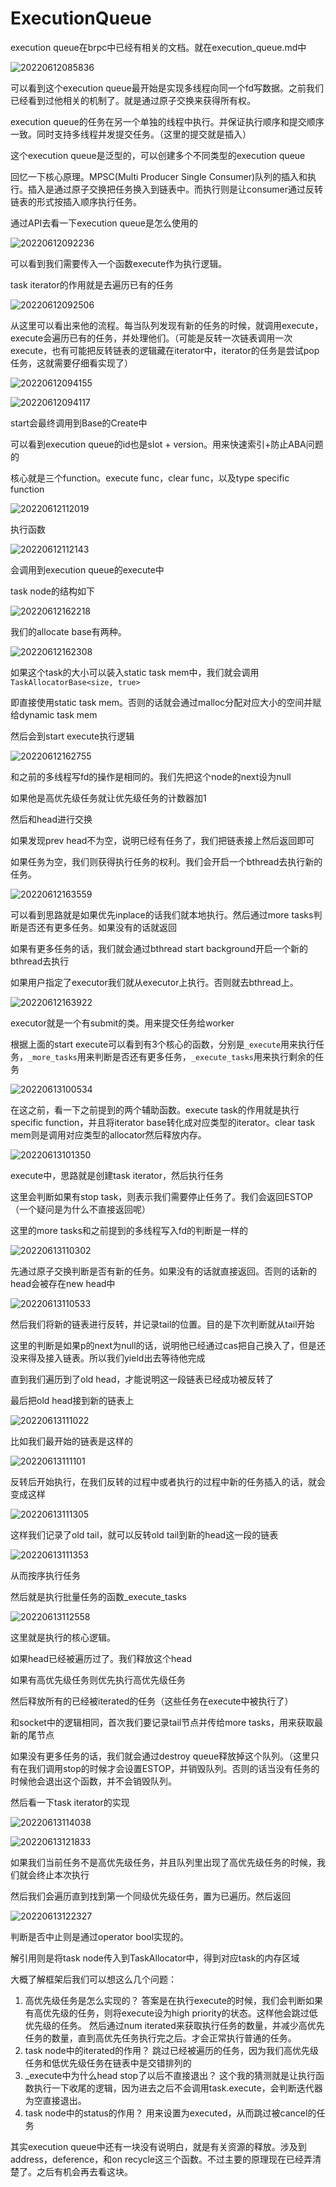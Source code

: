 # ExecutionQueue

execution queue在brpc中已经有相关的文档。就在execution_queue.md中

![20220612085836](https://picsheep.oss-cn-beijing.aliyuncs.com/pic/20220612085836.png)

可以看到这个execution queue最开始是实现多线程向同一个fd写数据。之前我们已经看到过他相关的机制了。就是通过原子交换来获得所有权。

execution queue的任务在另一个单独的线程中执行。并保证执行顺序和提交顺序一致。同时支持多线程并发提交任务。（这里的提交就是插入）

这个execution queue是泛型的，可以创建多个不同类型的execution queue

回忆一下核心原理。MPSC(Multi Producer Single Consumer)队列的插入和执行。插入是通过原子交换把任务换入到链表中。而执行则是让consumer通过反转链表的形式按插入顺序执行任务。

通过API去看一下execution queue是怎么使用的

![20220612092236](https://picsheep.oss-cn-beijing.aliyuncs.com/pic/20220612092236.png)

可以看到我们需要传入一个函数execute作为执行逻辑。

task iterator的作用就是去遍历已有的任务

![20220612092506](https://picsheep.oss-cn-beijing.aliyuncs.com/pic/20220612092506.png)

从这里可以看出来他的流程。每当队列发现有新的任务的时候，就调用execute，execute会遍历已有的任务，并处理他们。（可能是反转一次链表调用一次execute，也有可能把反转链表的逻辑藏在iterator中，iterator的任务是尝试pop任务，这就需要仔细看实现了）

![20220612094155](https://picsheep.oss-cn-beijing.aliyuncs.com/pic/20220612094155.png)

![20220612094117](https://picsheep.oss-cn-beijing.aliyuncs.com/pic/20220612094117.png)

start会最终调用到Base的Create中

可以看到execution queue的id也是slot + version。用来快速索引+防止ABA问题的

核心就是三个function。execute func，clear func，以及type specific function

![20220612112019](https://picsheep.oss-cn-beijing.aliyuncs.com/pic/20220612112019.png)

执行函数

![20220612112143](https://picsheep.oss-cn-beijing.aliyuncs.com/pic/20220612112143.png)

会调用到execution queue的execute中

task node的结构如下

![20220612162218](https://picsheep.oss-cn-beijing.aliyuncs.com/pic/20220612162218.png)

我们的allocate base有两种。

![20220612162308](https://picsheep.oss-cn-beijing.aliyuncs.com/pic/20220612162308.png)

如果这个task的大小可以装入static task mem中，我们就会调用`TaskAllocatorBase<size, true>`

即直接使用static task mem。否则的话就会通过malloc分配对应大小的空间并赋给dynamic task mem

然后会到start execute执行逻辑

![20220612162755](https://picsheep.oss-cn-beijing.aliyuncs.com/pic/20220612162755.png)

和之前的多线程写fd的操作是相同的。我们先把这个node的next设为null

如果他是高优先级任务就让优先级任务的计数器加1

然后和head进行交换

如果发现prev head不为空，说明已经有任务了，我们把链表接上然后返回即可

如果任务为空，我们则获得执行任务的权利。我们会开启一个bthread去执行新的任务。

![20220612163559](https://picsheep.oss-cn-beijing.aliyuncs.com/pic/20220612163559.png)

可以看到思路就是如果优先inplace的话我们就本地执行。然后通过more tasks判断是否还有更多任务。如果没有的话就返回

如果有更多任务的话，我们就会通过bthread start background开启一个新的bthread去执行

如果用户指定了executor我们就从executor上执行。否则就去bthread上。

![20220612163922](https://picsheep.oss-cn-beijing.aliyuncs.com/pic/20220612163922.png)

executor就是一个有submit的类。用来提交任务给worker

根据上面的start execute可以看到有3个核心的函数，分别是`_execute`用来执行任务，`_more_tasks`用来判断是否还有更多任务，`_execute_tasks`用来执行剩余的任务

![20220613100534](https://picsheep.oss-cn-beijing.aliyuncs.com/pic/20220613100534.png)

在这之前，看一下之前提到的两个辅助函数。execute task的作用就是执行specific function，并且将iterator base转化成对应类型的iterator。clear task mem则是调用对应类型的allocator然后释放内存。

![20220613101350](https://picsheep.oss-cn-beijing.aliyuncs.com/pic/20220613101350.png)

execute中，思路就是创建task iterator，然后执行任务

这里会判断如果有stop task，则表示我们需要停止任务了。我们会返回ESTOP（一个疑问是为什么不直接返回呢）

这里的more tasks和之前提到的多线程写入fd的判断是一样的

![20220613110302](https://picsheep.oss-cn-beijing.aliyuncs.com/pic/20220613110302.png)

先通过原子交换判断是否有新的任务。如果没有的话就直接返回。否则的话新的head会被存在new head中

![20220613110533](https://picsheep.oss-cn-beijing.aliyuncs.com/pic/20220613110533.png)

然后我们将新的链表进行反转，并记录tail的位置。目的是下次判断就从tail开始

这里的判断是如果p的next为null的话，说明他已经通过cas把自己换入了，但是还没来得及接入链表。所以我们yield出去等待他完成

直到我们遍历到了old head，才能说明这一段链表已经成功被反转了

最后把old head接到新的链表上

![20220613111022](https://picsheep.oss-cn-beijing.aliyuncs.com/pic/20220613111022.png)

比如我们最开始的链表是这样的

![20220613111101](https://picsheep.oss-cn-beijing.aliyuncs.com/pic/20220613111101.png)

反转后开始执行，在我们反转的过程中或者执行的过程中新的任务插入的话，就会变成这样

![20220613111305](https://picsheep.oss-cn-beijing.aliyuncs.com/pic/20220613111305.png)

这样我们记录了old tail，就可以反转old tail到新的head这一段的链表

![20220613111353](https://picsheep.oss-cn-beijing.aliyuncs.com/pic/20220613111353.png)

从而按序执行任务

然后就是执行批量任务的函数_execute_tasks

![20220613112558](https://picsheep.oss-cn-beijing.aliyuncs.com/pic/20220613112558.png)

这里就是执行的核心逻辑。

如果head已经被遍历过了。我们释放这个head

如果有高优先级任务则优先执行高优先级任务

然后释放所有的已经被iterated的任务（这些任务在execute中被执行了）

和socket中的逻辑相同，首次我们要记录tail节点并传给more tasks，用来获取最新的尾节点

如果没有更多任务的话，我们就会通过destroy queue释放掉这个队列。（这里只有在我们调用stop的时候才会设置ESTOP，并销毁队列。否则的话当没有任务的时候他会退出这个函数，并不会销毁队列。

然后看一下task iterator的实现

![20220613114038](https://picsheep.oss-cn-beijing.aliyuncs.com/pic/20220613114038.png)

![20220613121833](https://picsheep.oss-cn-beijing.aliyuncs.com/pic/20220613121833.png)

如果我们当前任务不是高优先级任务，并且队列里出现了高优先级任务的时候，我们就会终止本次执行

然后我们会遍历直到找到第一个同级优先级任务，置为已遍历。然后返回

![20220613122327](https://picsheep.oss-cn-beijing.aliyuncs.com/pic/20220613122327.png)

判断是否中止则是通过operator bool实现的。

解引用则是将task node传入到TaskAllocator中，得到对应task的内存区域

大概了解框架后我们可以想这么几个问题：
1. 高优先级任务是怎么实现的？
   答案是在执行execute的时候，我们会判断如果有高优先级的任务，则将execute设为high priority的状态。这样他会跳过低优先级的任务。
   然后通过num iterated来获取执行任务的数量，并减少高优先任务的数量，直到高优先任务执行完之后。才会正常执行普通的任务。
2. task node中的iterated的作用？
   跳过已经被遍历的任务，因为我们高优先级任务和低优先级任务在链表中是交错排列的
3. _execute中为什么head stop了以后不直接退出？
   这个我的猜测就是让执行函数执行一下收尾的逻辑，因为进去之后不会调用task.execute，会判断迭代器为空直接退出。
4. task node中的status的作用？
   用来设置为executed，从而跳过被cancel的任务

其实execution queue中还有一块没有说明白，就是有关资源的释放。涉及到address，deference，和on recycle这三个函数。不过主要的原理现在已经弄清楚了。之后有机会再去看这块。